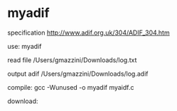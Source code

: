 # myadif

specification http://www.adif.org.uk/304/ADIF_304.htm

use: myadif 

read file /Users/gmazzini/Downloads/log.txt

output adif /Users/gmazzini/Downloads/log.adif

compile: gcc -Wunused -o myadif myaidf.c

download: 
